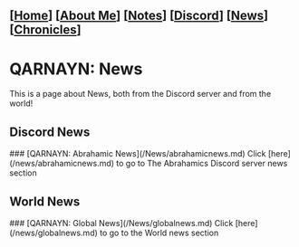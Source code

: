 <link rel="icon" href="https://demerci.github.io/qarnayn/favicon.ico">
<link rel="stylesheet" href="https://dhulqarnayn.github.io/qarnayn/index.css">

## [[Home](index.md)] [[About Me](ABOUT.md)] [[Notes](NOTES.md)] [[Discord](DISCORD.md)] [[News](news.md)] [[Chronicles](chronicles.md)]
# QARNAYN: News
This is a page about News, both from the Discord server and from the world!

<h2>Discord News</h2>
### [QARNAYN: Abrahamic News](/News/abrahamicnews.md)   
Click [here](/news/abrahamicnews.md) to go to The Abrahamics Discord server news section

<h2>World News</h2>
### [QARNAYN: Global News](/News/globalnews.md)
Click [here](/news/globalnews.md) to go to the World news section